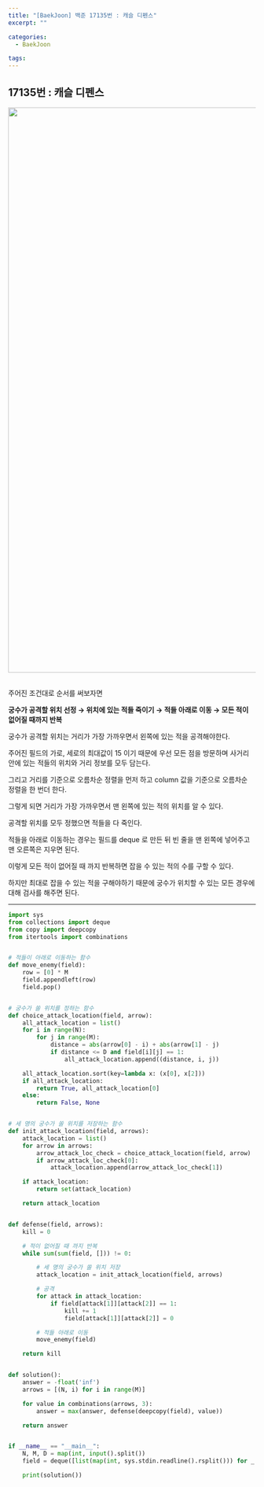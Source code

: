 ```yaml
---
title: "[BaekJoon] 백준 17135번 : 캐슬 디펜스"
excerpt: ""

categories:
  - BaekJoon

tags:
---
```


## 17135번 : 캐슬 디펜스

<center><img width="1150" alt="" src="https://user-images.githubusercontent.com/54533309/111578481-91ef8f00-87f7-11eb-964e-ebb77cdfa754.png">
</center>

<br>

주어진 조건대로 순서를 써보자면

**궁수가 공격할 위치 선정 &rarr; 위치에 있는 적들 죽이기 &rarr; 적들 아래로 이동 &rarr; 모든 적이 없어질 때까지 반복**

궁수가 공격할 위치는 거리가 가장 가까우면서 왼쪽에 있는 적을 공격해야한다.

주어진 필드의 가로, 세로의 최대값이 15 이기 때문에 우선 모든 점을 방문하며 사거리 안에 있는 적들의 위치와 거리 정보를 모두 담는다.

그리고 거리를 기준으로 오름차순 정렬을 먼저 하고 column 값을 기준으로 오름차순 정렬을 한 번더 한다.

그렇게 되면 거리가 가장 가까우면서 맨 왼쪽에 있는 적의 위치를 알 수 있다.

공격할 위치를 모두 정했으면 적들을 다 죽인다.

적들을 아래로 이동하는 경우는 필드를 deque 로 만든 뒤 빈 줄을 맨 왼쪽에 넣어주고 맨 오른쪽은 지우면 된다.

이렇게 모든 적이 없어질 때 까지 반복하면 잡을 수 있는 적의 수를 구할 수 있다.

하지만 최대로 잡을 수 있는 적을 구해야하기 때문에 궁수가 위치할 수 있는 모든 경우에 대해 검사를 해주면 된다.

---

```python
import sys
from collections import deque
from copy import deepcopy
from itertools import combinations


# 적들이 아래로 이동하는 함수
def move_enemy(field):
    row = [0] * M
    field.appendleft(row)
    field.pop()


# 궁수가 쏠 위치를 정하는 함수
def choice_attack_location(field, arrow):
    all_attack_location = list()
    for i in range(N):
        for j in range(M):
            distance = abs(arrow[0] - i) + abs(arrow[1] - j)
            if distance <= D and field[i][j] == 1:
                all_attack_location.append((distance, i, j))

    all_attack_location.sort(key=lambda x: (x[0], x[2]))
    if all_attack_location:
        return True, all_attack_location[0]
    else:
        return False, None


# 세 명의 궁수가 쏠 위치를 저장하는 함수
def init_attack_location(field, arrows):
    attack_location = list()
    for arrow in arrows:
        arrow_attack_loc_check = choice_attack_location(field, arrow)
        if arrow_attack_loc_check[0]:
            attack_location.append(arrow_attack_loc_check[1])

    if attack_location:
        return set(attack_location)

    return attack_location


def defense(field, arrows):
    kill = 0

    # 적이 없어질 때 까지 반복
    while sum(sum(field, [])) != 0:

        # 세 명의 궁수가 쏠 위치 저장
        attack_location = init_attack_location(field, arrows)

        # 공격
        for attack in attack_location:
            if field[attack[1]][attack[2]] == 1:
                kill += 1
                field[attack[1]][attack[2]] = 0

        # 적들 아래로 이동
        move_enemy(field)

    return kill


def solution():
    answer = -float('inf')
    arrows = [(N, i) for i in range(M)]

    for value in combinations(arrows, 3):
        answer = max(answer, defense(deepcopy(field), value))

    return answer


if __name__ == "__main__":
    N, M, D = map(int, input().split())
    field = deque([list(map(int, sys.stdin.readline().rsplit())) for _ in range(N)])

    print(solution())
```

<br>

